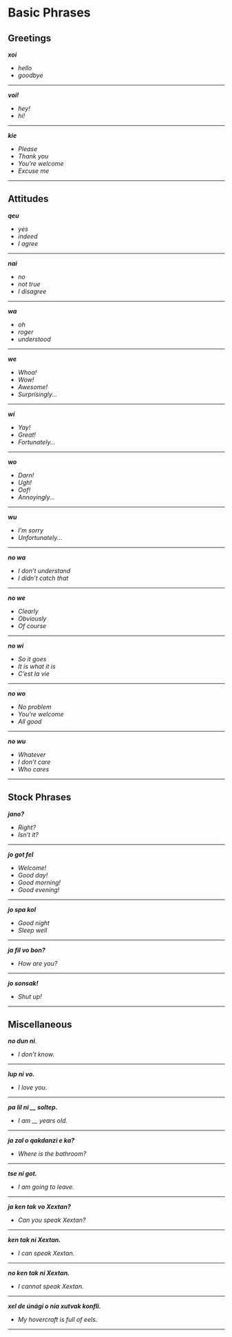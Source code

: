 # Basic Phrases

## Greetings ##

***xoi***
- *hello* 
- *goodbye*
___
***voi!***
- *hey!*
- *hi!*
___
***kie***
- *Please*
- *Thank you*
- *You’re welcome*
- *Excuse me*
___

## Attitudes ##

***qeu***
- *yes*
- *indeed*
- *I agree*
___
***nai***
- *no*
- *not true*
- *I disagree*
___
***wa***
- *oh*
- *roger*
- *understood*
___
***we***
- *Whoa!*
- *Wow!*
- *Awesome!*
- *Surprisingly...*
___
***wi***
- *Yay!*
- *Great!*
- *Fortunately...*
___
***wo***
- *Darn!*
- *Ugh!*
- *Oof!*
- *Annoyingly...*
___
***wu***
- *I’m sorry*
- *Unfortunately...*
___
***no wa***
- *I don’t understand*
- *I didn’t catch that*
___
***no we***
- *Clearly*
- *Obviously*
- *Of course*
___
***no wi***
- *So it goes*
- *It is what it is*
- *C’est la vie*
___
***no wo***
- *No problem*
- *You’re welcome*
- *All good*
___
***no wu***
- *Whatever*
- *I don’t care*
- *Who cares*
___

## Stock Phrases

***jano?***
- *Right?*
- *Isn’t it?*
___
***jo got fel***
- *Welcome!*
- *Good day!*
- *Good morning!*
- *Good evening!* 
___
***jo spa kol***
- *Good night*
- *Sleep well* 
___
***ja fil vo bon?***
- *How are you?* 
___
***jo sonsak!***
- *Shut up!*
___

## Miscellaneous ##

***no dun ni***.
- *I don’t know.*
___
***lup ni vo.***
- *I love you.*
___
***pa lil ni __ soltep.***
- *I am __ years old.*
___
***ja zal o qakdanzi e ka?***
- *Where is the bathroom?*
___
***tse ni got.***
- *I am going to leave.*
___
***ja ken tak vo Xextan?***
- *Can you speak Xextan?*
___
***ken tak ni Xextan.***
- *I can speak Xextan.*
___
***no ken tak ni Xextan.***
- *I cannot speak Xextan.*
___
***xel de únági o nia xutvak konfli.***
- *My hovercraft is full of eels.*
___